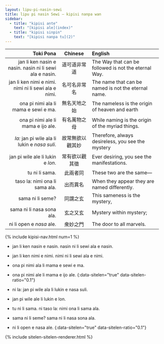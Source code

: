 ```yaml
---
layout: lipu-pi-nasin-sewi
title: lipu pi nasin Sewi — kipisi nanpa wan
sidebar:
  - title: "kipisi ante"
    text: "[kipisi ale](index)"
  - title: "kipisi sinpin"
    text: "[kipisi nanpa tu](2)"
---
```


| Toki Pona | Chinese | English
|-:|:-:|:-
| jan li ken nasin e nasin. nasin ni li sewi ala e nasin.| 道可道非常道     | The Way that can be followed is not the eternal Way.
| jan li ken nimi e nimi. nimi ni li sewi ala e nimi.    | 名可名非常名     | The name that can be named is not the eternal name.
| ona pi nimi ala li mama e sewi e ma.                   | 無名天地之始     | The nameless is the origin of heaven and earth
| ona pi nimi ale li mama e ijo ale.                        | 有名萬物之母     | While naming is the origin of the myriad things.
| _la:_ jan pi wile ala li lukin e _nasa suli_.          | 故常無欲以觀其妙 | Therefore, always desireless, you see the mystery
| jan pi wile ale li lukin e _lon_.                      | 常有欲以觀其徵   | Ever desiring, you see the manifestations.
| tu ni li sama.                                         | 此兩者同         | These two are the same—
| taso la: nimi ona li sama ala.                         | 出而異名         | When they appear they are named differently.
| sama ni li seme?                                       | 同謂之玄         | This sameness is the mystery,
| sama ni li nasa sona ala.                              | 玄之又玄         | Mystery within mystery;
| ni li open e _nasa_ ale.                               | 衆妙之門         | The door to all marvels.

{% include kipisi-nav.html num=1 %}

* jan li ken nasin e nasin. nasin ni li sewi ala e nasin.
* jan li ken nimi e nimi. nimi ni li sewi ala e nimi.
* ona pi nimi ala li mama e sewi e ma.
* ona pi nimi ale li mama e ijo ale.
{:data-sitelen="true" data-sitelen-ratio="0.1"}

* ni la: jan pi wile ala li lukin e nasa suli.
* jan pi wile ale li lukin e lon.
* tu ni li sama. ni taso la: nimi ona li sama ala.
* sama ni li seme? sama ni li nasa sona ala.
* ni li open e nasa ale.
{:data-sitelen="true" data-sitelen-ratio="0.1"}

{% include sitelen-sitelen-renderer.html %}
